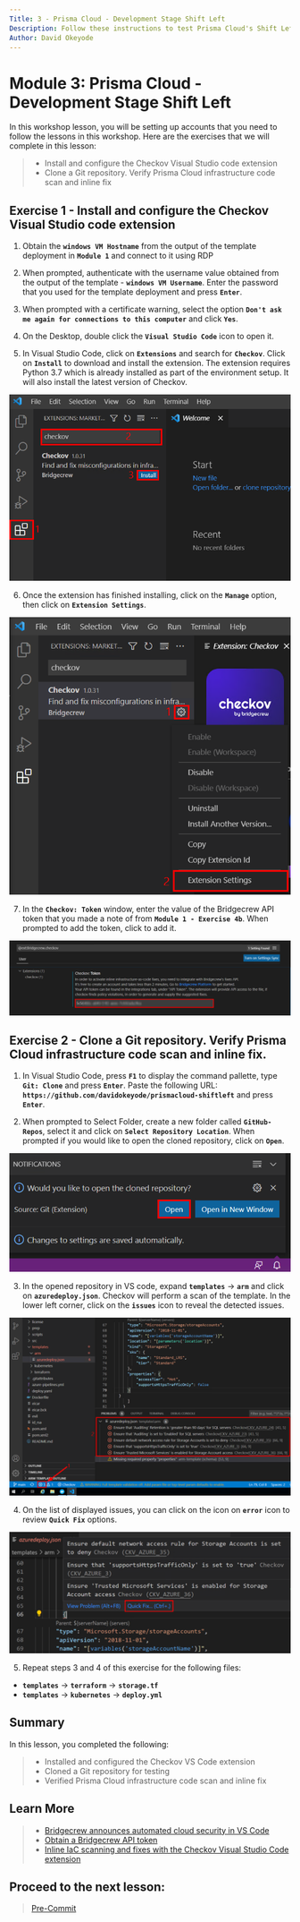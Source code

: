 ```yaml
---
Title: 3 - Prisma Cloud - Development Stage Shift Left
Description: Follow these instructions to test Prisma Cloud's Shift Left capabilities for the development stage
Author: David Okeyode
---
```

# Module 3: Prisma Cloud - Development Stage Shift Left

In this workshop lesson, you will be setting up accounts that you need to follow the lessons in this workshop. Here are the exercises that we will complete in this lesson:

> * Install and configure the Checkov Visual Studio code extension 
> * Clone a Git repository. Verify Prisma Cloud infrastructure code scan and inline fix

## Exercise 1 - Install and configure the Checkov Visual Studio code extension 

1. Obtain the **`windows VM Hostname`** from the output of the template deployment in **`Module 1`** and connect to it using RDP

2. When prompted, authenticate with the username value obtained from the output of the template - **`windows VM Username`**. Enter the password that you used for the template deployment and press **`Enter`**.

3. When prompted with a certificate warning, select the option **`Don't ask me again for connections to this computer`** and click **`Yes`**. 

4. On the Desktop, double click the **`Visual Studio Code`** icon to open it.

5. In Visual Studio Code, click on **`Extensions`** and search for **`Checkov`**. Click on **`Install`** to download and install the extension. The extension requires Python 3.7 which is already installed as part of the environment setup. It will also install the latest version of Checkov.

![bc-vscode-checkov-extension](../images/2-vscode-checkov-extension.png)

6. Once the extension has finished installing, click on the **`Manage`** option, then click on **`Extension Settings`**.

![bc-vscode-checkov-extension](../images/2-vscode-checkov-extension-settings.png)

7. In the **`Checkov: Token`** window, enter the value of the Bridgecrew API token that you made a note of from **`Module 1 - Exercise 4b`**. When prompted to add the token, click to add it.

![bc-vscode-checkov-extension](../images/2-vscode-checkov-extension-token.png)

## Exercise 2 - Clone a Git repository. Verify Prisma Cloud infrastructure code scan and inline fix.  

1. In Visual Studio Code, press **`F1`** to display the command pallette, type **`Git: Clone`** and press **`Enter`**. Paste the following URL: **`https://github.com/davidokeyode/prismacloud-shiftleft`** and press **`Enter`**.

2. When prompted to Select Folder, create a new folder called **`GitHub-Repos`**, select it and click on **`Select Repository Location`**. When prompted if you would like to open the cloned repository, click on **`Open`**.

![bc-vscode-open-repository](../images/2-vscode-open-repository.png)

3. In the opened repository in VS code, expand **`templates`** → **`arm`** and click on **`azuredeploy.json`**. Checkov will perform a scan of the template. In the lower left corner, click on the **`issues`** icon to reveal the detected issues.

![bc-vscode-open-repository](../images/2-vscode-issues.png)

4. On the list of displayed issues, you can click on the icon on **`error`** icon to review **`Quick Fix`** options.

![bc-vscode-open-repository](../images/2-vscode-quickfix.png)

5. Repeat steps 3 and 4 of this exercise for the following files:
* **`templates`** → **`terraform`** → **`storage.tf`**
* **`templates`** → **`kubernetes`** → **`deploy.yml`**

## Summary

In this lesson, you completed the following:
> * Installed and configured the Checkov VS Code extension 
> * Cloned a Git repository for testing
> * Verified Prisma Cloud infrastructure code scan and inline fix

## Learn More

> * [Bridgecrew announces automated cloud security in VS Code](https://www.helpnetsecurity.com/2021/03/03/bridgecrew-vs-code/) 
> * [Obtain a Bridgecrew API token](https://docs.bridgecrew.io/docs/get-api-token)
> * [Inline IaC scanning and fixes with the Checkov Visual Studio Code extension](https://bridgecrew.io/blog/vs-code-extension-inline-iac-scanning-fixes/)


## Proceed to the next lesson:
> [Pre-Commit](1-prepare-the-environment.md)
